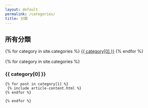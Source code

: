 ```yaml
---
layout: default
permalink: /categories/
title: 分類
---
```


<div class="container">
    <h2>所有分類</h2>
</div>	
<div class=" container">
  <div class="categories-expo-list">
    {% for category in site.categories %}
    <a href="#{{ category[0] | slugify }}" class="post-category">{{ category[0] }}</a>
    {% endfor %}
  </div>
  <br/>
  <div class="">
    {% for category in site.categories %}	
	<div class="">
    <h3 id="{{ category[0] | slugify }}">{{ category[0] }}</h3>
	</div>	
    
    {% for post in category[1] %}
     {% include article-content.html %}
    {% endfor %}
    
    {% endfor %}
  </div>
</div>
